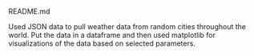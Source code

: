 README.md

Used JSON data to pull weather data from random cities throughout the world.  Put the data in a dataframe and then used matplotlib 
for visualizations of the data based on selected parameters.
